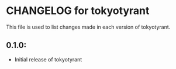 # CHANGELOG for tokyotyrant

This file is used to list changes made in each version of tokyotyrant.

## 0.1.0:

* Initial release of tokyotyrant
